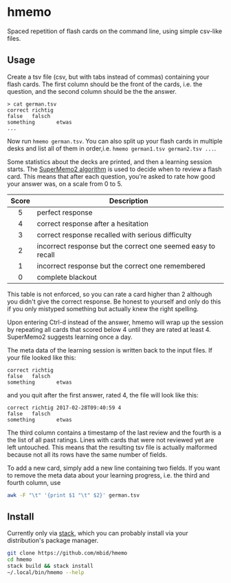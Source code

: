 # hmemo

Spaced repetition of flash cards on the command line, using simple csv-like files.

## Usage

Create a tsv file (csv, but with tabs instead of commas) containing your flash cards.
The first column should be the front of the cards, i.e. the question, and the second column should be the the answer.
```
> cat german.tsv
correct richtig
false   falsch
something       etwas
...
```

Now run `hmemo german.tsv`.
You can also split up your flash cards in multiple desks and list all of them in order,i.e.  `hmemo german1.tsv german2.tsv ...`.

Some statistics about the decks are printed, and then a learning session starts.
The [SuperMemo2 algorithm](https://www.supermemo.com/english/ol/sm2.htm) is used to decide when to review a flash card.
This means that after each question, you're asked to rate how good your answer was, on a scale from 0 to 5.

| Score | Description |
| :---: | --- |
| 5 | perfect response |
| 4 | correct response after a hesitation |
| 3 | correct response recalled with serious difficulty |
| 2 | incorrect response but the correct one seemed easy to recall |
| 1 | incorrect response but the correct one remembered |
| 0 | complete blackout |

This table is not enforced, so you can rate a card higher than 2 although you didn't give the correct response.
Be honest to yourself and only do this if you only mistyped something but actually knew the right spelling.

Upon entering Ctrl-d instead of the answer, hmemo will wrap up the session by repeating all cards that scored below 4 until they are rated at least 4.
SuperMemo2 suggests learning once a day.



The meta data of the learning session is written back to the input files.
If your file looked like this:
```
correct richtig
false   falsch
something       etwas
```
and you quit after the first answer, rated 4, the file will look like this:
```
correct richtig 2017-02-28T09:40:59	4
false   falsch
something       etwas
```
The third column contains a timestamp of the last review and the fourth is a the list of all past ratings.
Lines with cards that were not reviewed yet are left untouched.
This means that the resulting tsv file is actually malformed because not all its rows have the same number of fields.

To add a new card, simply add a new line containing two fields.
If you want to remove the meta data about your learning progress, i.e. the third and fourth column, use
```bash
awk -F "\t" '{print $1 "\t" $2}' german.tsv
```

## Install

Currently only via [stack](https://docs.haskellstack.org/en/stable/README/), which you can probably install via your distribution's package manager.

```bash
git clone https://github.com/mbid/hmemo
cd hmemo
stack build && stack install
~/.local/bin/hmemo --help
```
